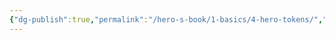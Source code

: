 ```yaml
---
{"dg-publish":true,"permalink":"/hero-s-book/1-basics/4-hero-tokens/","dgPassFrontmatter":true}
---
```


